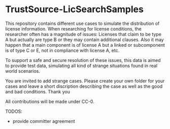 # TrustSource-LicSearchSamples

This repository contains different use cases to simulate the distribution of license information. When researching for license conditions, the researcher often has a magnitude of issues: Licenses that claim to be type A but actually are type B or they may contain additional clauses. Also it may happen that a main component is of license A but a linked or subcomponent is of type C or E, not in compliance with license A, etc.

To support a safe and secure resolution of these issues, this data is aimed to provide test data, simulating all kind of strange situations found in real world scenarios.

You are invited to add strange cases. Please create your own folder for your cases and leave a short discription describing the case as well as the good and bad conditions.
Thank you

All contributions will be made under CC-0.

TODOS:
- provide committer agreement
